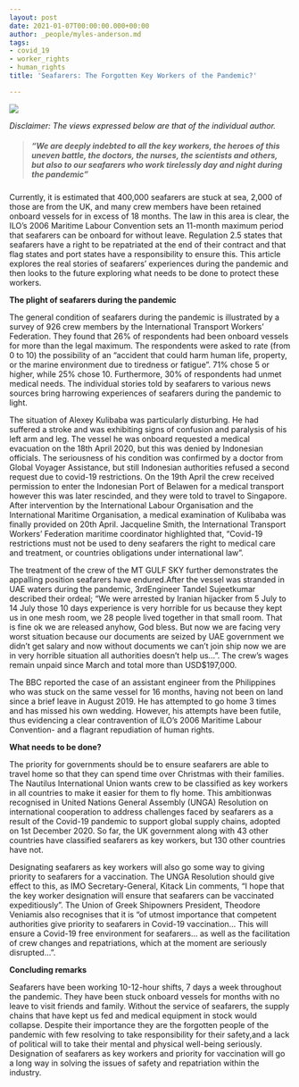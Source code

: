 ```yaml
---
layout: post
date: 2021-01-07T00:00:00.000+00:00
author: _people/myles-anderson.md
tags:
- covid_19
- worker_rights
- human_rights
title: 'Seafarers: The Forgotten Key Workers of the Pandemic?'

---
```

![](/uploads/crew_man_isolation.jpg)

_Disclaimer: The views expressed below are that of the individual author._

> ##### _“We are deeply indebted to all the key workers, the heroes of this uneven battle, the doctors, the nurses, the scientists and others, but also to our seafarers who work tirelessly day and night during the pandemic”_

Currently, it is estimated that 400,000 seafarers are stuck at sea, 2,000 of those are from the UK, and many crew members have been retained onboard vessels for in excess of 18 months. The law in this area is clear, the ILO’s 2006 Maritime Labour Convention sets an 11-month maximum period that seafarers can be onboard for without leave. Regulation 2.5 states that seafarers have a right to be repatriated at the end of their contract and that flag states and port states have a responsibility to ensure this. This article explores the real stories of seafarers’ experiences during the pandemic and then looks to the future exploring what needs to be done to protect these workers.

**The plight of seafarers during the pandemic**

The general condition of seafarers during the pandemic is illustrated by a survey of 926 crew members by the International Transport Workers’ Federation. They found that 26% of respondents had been onboard vessels for more than the legal maximum. The respondents were asked to rate (from 0 to 10) the possibility of an “accident that could harm human life, property, or the marine environment due to tiredness or fatigue”. 71% chose 5 or higher, while 25% chose 10. Furthermore, 30% of respondents had unmet medical needs. The individual stories told by seafarers to various news sources bring harrowing experiences of seafarers during the pandemic to light.

The situation of Alexey Kulibaba was particularly disturbing. He had suffered a stroke and was exhibiting signs of confusion and paralysis of his left arm and leg. The vessel he was onboard requested a medical evacuation on the 18th April 2020, but this was denied by Indonesian officials. The seriousness of his condition was confirmed by a doctor from Global Voyager Assistance, but still Indonesian authorities refused a second request due to covid-19 restrictions. On the 19th April the crew received permission to enter the Indonesian Port of Belawen for a medical transport however this was later rescinded, and they were told to travel to Singapore. After intervention by the International Labour Organisation and the International Maritime Organisation, a medical examination of Kulibaba was finally provided on 20th April. Jacqueline Smith, the International Transport Workers’ Federation maritime coordinator highlighted that, “Covid-19 restrictions must not be used to deny seafarers the right to medical care and treatment, or countries obligations under international law”.

The treatment of the crew of the MT GULF SKY further demonstrates the appalling position seafarers have endured.After the vessel was stranded in UAE waters during the pandemic, 3rdEngineer Tandel Sujeetkumar described their ordeal; “We were arrested by Iranian hijacker from 5 July to 14 July those 10 days experience is very horrible for us because they kept us in one mesh room, we 28 people lived together in that small room. That is fine ok we are released anyhow, God bless. But now we are facing very worst situation because our documents are seized by UAE government we didn’t get salary and now without documents we can’t join ship now we are in very horrible situation all authorities doesn’t help us…”. The crew’s wages remain unpaid since March and total more than USD$197,000.

The BBC reported the case of an assistant engineer from the Philippines who was stuck on the same vessel for 16 months, having not been on land since a brief leave in August 2019. He has attempted to go home 3 times and has missed his own wedding. However, his attempts have been futile, thus evidencing a clear contravention of ILO’s 2006 Maritime Labour Convention- and a flagrant repudiation of human rights.

**What needs to be done?**

The priority for governments should be to ensure seafarers are able to travel home so that they can spend time over Christmas with their families. The Nautilus International Union wants crew to be classified as key workers in all countries to make it easier for them to fly home. This ambitionwas recognised in United Nations General Assembly (UNGA) Resolution on international cooperation to address challenges faced by seafarers as a result of the Covid-19 pandemic to support global supply chains, adopted on 1st December 2020. So far, the UK government along with 43 other countries have classified seafarers as key workers, but 130 other countries have not.

Designating seafarers as key workers will also go some way to giving priority to seafarers for a vaccination. The UNGA Resolution should give effect to this, as IMO Secretary-General, Kitack Lin comments, “I hope that the key worker designation will ensure that seafarers can be vaccinated expeditiously”. The Union of Greek Shipowners President, Theodore Veniamis also recognises that it is “of utmost importance that competent authorities give priority to seafarers in Covid-19 vaccination… This will ensure a Covid-19 free environment for seafarers… as well as the facilitation of crew changes and repatriations, which at the moment are seriously disrupted…”.

**Concluding remarks**

Seafarers have been working 10-12-hour shifts, 7 days a week throughout the pandemic. They have been stuck onboard vessels for months with no leave to visit friends and family. Without the service of seafarers, the supply chains that have kept us fed and medical equipment in stock would collapse. Despite their importance they are the forgotten people of the pandemic with few resolving to take responsibility for their safety,and a lack of political will to take their mental and physical well-being seriously. Designation of seafarers as key workers and priority for vaccination will go a long way in solving the issues of safety and repatriation within the industry.